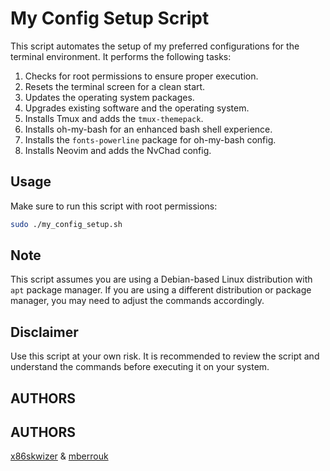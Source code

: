 # My Config Setup Script

This script automates the setup of my preferred configurations for the terminal environment. It performs the following tasks:

1. Checks for root permissions to ensure proper execution.
2. Resets the terminal screen for a clean start.
3. Updates the operating system packages.
4. Upgrades existing software and the operating system.
5. Installs Tmux and adds the `tmux-themepack`.
6. Installs oh-my-bash for an enhanced bash shell experience.
7. Installs the `fonts-powerline` package for oh-my-bash config.
8. Installs Neovim and adds the NvChad config.

## Usage

Make sure to run this script with root permissions:

```bash
sudo ./my_config_setup.sh
```

## Note

This script assumes you are using a Debian-based Linux distribution with `apt` package manager. If you are using a different distribution or package manager, you may need to adjust the commands accordingly.

## Disclaimer

Use this script at your own risk. It is recommended to review the script and understand the commands before executing it on your system.

## AUTHORS

## AUTHORS
[x86skwizer](https://github.com/x86skwizer)  &  [mberrouk](https://github.com/mberrouk)
